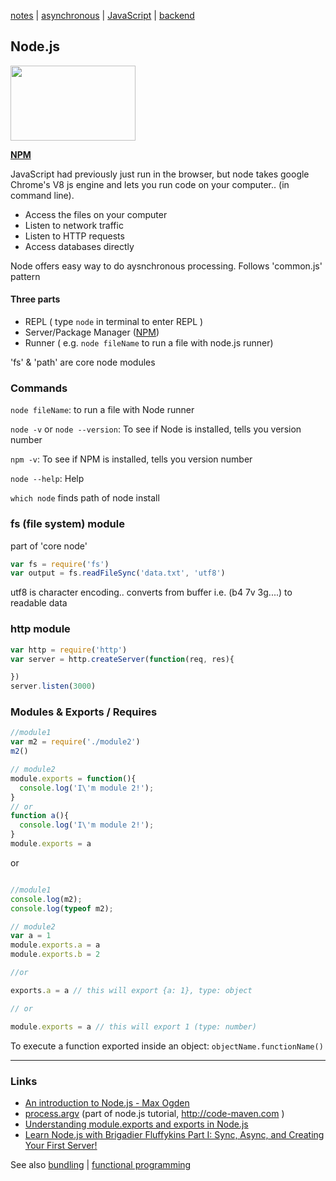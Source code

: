 [notes](../notes.md) | [asynchronous](../async.md) | [JavaScript](notes.md) | [backend](../backend.md)

## Node.js
<a href='https://nodejs.org/en/'><img src="https://nodejs.org/static/images/logos/nodejs-new-pantone-black.png" height="120" width="200"></a>

**[NPM](npm.md)**

JavaScript had previously just run in the browser, but node takes google Chrome's V8 js engine and lets you run code on your computer.. (in command line).
- Access the files on your computer
- Listen to network traffic
- Listen to HTTP requests
- Access databases directly

Node offers easy way to do aysnchronous processing. Follows 'common.js' pattern

#### Three parts
- REPL ( type `node` in terminal to enter REPL )
- Server/Package Manager ([NPM](npm.md))
- Runner ( e.g. `node fileName` to run a file with node.js runner)

'fs' & 'path' are core node modules

### Commands
`node fileName`: to run a file with Node runner

`node -v` or `node --version`: To see if Node is installed, tells you version number

`npm -v`: To see if NPM is installed, tells you version number

`node --help`: Help

`which node` finds path of node install

### fs (file system) module 
part of 'core node'
```javascript
var fs = require('fs')
var output = fs.readFileSync('data.txt', 'utf8')
```
utf8 is character encoding.. converts from buffer i.e. (b4 7v 3g....) to readable data

### http module
```javascript
var http = require('http')
var server = http.createServer(function(req, res){

})
server.listen(3000)

```


### Modules & Exports / Requires

```javascript
//module1
var m2 = require('./module2')
m2()

```
```javascript
// module2
module.exports = function(){
  console.log('I\'m module 2!');
}
// or
function a(){
  console.log('I\'m module 2!');
}
module.exports = a


```
or
```javascript

//module1
console.log(m2);
console.log(typeof m2);

```

```javascript
// module2
var a = 1
module.exports.a = a
module.exports.b = 2

//or

exports.a = a // this will export {a: 1}, type: object

// or

module.exports = a // this will export 1 (type: number)

```

To execute a function exported inside an object: `objectName.functionName()`

---

### Links
- [An introduction to Node.js - Max Ogden](https://github.com/maxogden/art-of-node)
- [process.argv](http://code-maven.com/argv-raw-command-line-arguments-in-nodejs) (part of node.js tutorial, http://code-maven.com )
- [Understanding module.exports and exports in Node.js](https://www.sitepoint.com/understanding-module-exports-exports-node-js/)
- [Learn Node.js with Brigadier Fluffykins Part I: Sync, Async, and Creating Your First Server!](https://medium.freecodecamp.com/learn-node-js-with-brigadier-fluffykins-i-basics-async-sync-create-your-first-server-b9e54a45e108#.x7dcs09wk)

See also [bundling](../bundling.md) | [functional programming](../functional.md)
